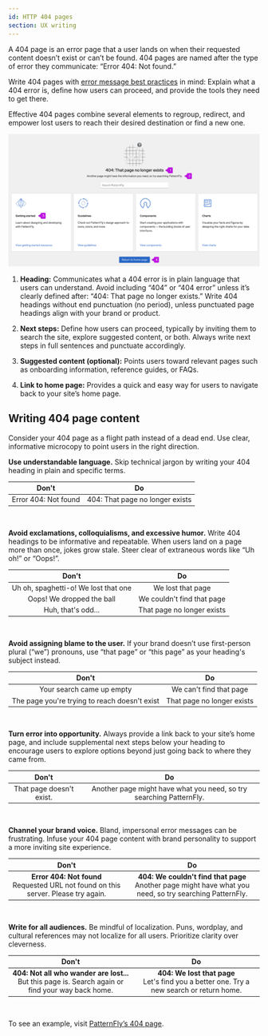 ```yaml
---
id: HTTP 404 pages
section: UX writing
---
```


A 404 page is an error page that a user lands on when their requested content doesn’t exist or can’t be found. 404 pages are named after the type of error they communicate: “Error 404: Not found.”

Write 404 pages with [error message best practices](/ux-writing/error-messages) in mind: Explain what a 404 error is, define how users can proceed, and provide the tools they need to get there.

Effective 404 pages combine several elements to regroup, redirect, and empower lost users to reach their desired destination or find a new one.

<img src="./img/404-page.png" alt="The PatternFly 404 page with added call outs to mark four main elements: Heading, next steps, suggested content, and a link to the home page." />

1. **Heading:** Communicates what a 404 error is in plain language that users can understand. Avoid including “404” or “404 error” unless it’s clearly defined after: “404: That page no longer exists.” Write 404 headings without end punctuation (no period), unless punctuated page headings align with your brand or product.

2. **Next steps:** Define how users can proceed, typically by inviting them to search the site, explore suggested content, or both. Always write next steps in full sentences and punctuate accordingly.

3. **Suggested content (optional):** Points users toward relevant pages such as onboarding information, reference guides, or FAQs.

4. **Link to home page:** Provides a quick and easy way for users to navigate back to your site’s home page.

## Writing 404 page content
Consider your 404 page as a flight path instead of a dead end. Use clear, informative microcopy to point users in the right direction.

**Use understandable language.** Skip technical jargon by writing your 404 heading in plain and specific terms.

<div class="ws-content-table">

| **Don't**                      | **Do**                  |
|:-------------------------------:|:--------------------------:|
| Error 404: Not found | 404: That page no longer exists| 

</div> 

<br />

**Avoid exclamations, colloquialisms, and excessive humor.** Write 404 headings to be informative and repeatable. When users land on a page more than once, jokes grow stale. Steer clear of extraneous words like “Uh oh!” or “Oops!”.

<div class="ws-content-table">

| **Don't**                      | **Do**                  |
|:-------------------------------:|:--------------------------:|
| Uh oh, spaghetti-o! We lost that one | We lost that page | 
| Oops! We dropped the ball | We couldn't find that page | 
| Huh, that's odd... | That page no longer exists | 

</div> 

<br />

**Avoid assigning blame to the user.** If your brand doesn’t use first-person plural (“we”) pronouns, use “that page” or “this page” as your heading's subject instead.

<div class="ws-content-table">

| **Don't**                      | **Do**                  |
|:-------------------------------:|:--------------------------:|
| Your search came up empty | We can't find that page |
| The page you're trying to reach doesn't exist | That page no longer exists |

</div>

<br />

**Turn error into opportunity.** Always provide a link back to your site’s home page, and include supplemental next steps below your heading to encourage users to explore options beyond just going back to where they came from.

<div class="ws-content-table">

| **Don't**                      | **Do**                  |
|:-------------------------------:|:--------------------------:|
| That page doesn't exist. | Another page might have what you need, so try searching PatternFly. |

</div>

<br />

**Channel your brand voice.** Bland, impersonal error messages can be frustrating. Infuse your 404 page content with brand personality to support a more inviting site experience. 

<div class="ws-content-table">

| **Don't**                      | **Do**                  |
|:-------------------------------:|:--------------------------:|
| **Error 404: Not found**<br />Requested URL not found on this server. Please try again. | **404: We couldn't find that page**<br />Another page might have what you need, so try searching PatternFly. |

</div>

<br />

**Write for all audiences.** Be mindful of localization. Puns, wordplay, and cultural references may not localize for all users. Prioritize clarity over cleverness.

<div class="ws-content-table">

| **Don't**                      | **Do**                  |
|:-------------------------------:|:--------------------------:|
| **404: Not all who wander are lost...**<br />But this page is. Search again or find your way back home. | **404: We lost that page** <br />Let's find you a better one. Try a new search or return home. |

</div>

<br />

To see an example, visit [PatternFly’s 404 page](/404/).